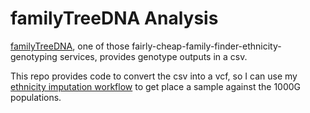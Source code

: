 # familyTreeDNA Analysis

[familyTreeDNA](https://www.familytreedna.com), one of those fairly-cheap-family-finder-ethnicity-genotyping services, provides genotype outputs in a csv. 

This repo provides code to convert the csv into a vcf, so I can use my [ethnicity imputation workflow](https://github.com/davemcg/ethnicity_imputation/blob/master/README.md) to get place a sample against the 1000G populations.
